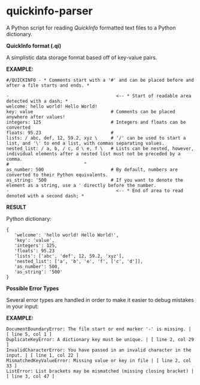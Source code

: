 # quickinfo-parser

A Python script for reading *QuickInfo* formatted text files to a Python dictionary.

**QuickInfo format (.qi)**

A simplistic data storage format based off of key-value pairs.

**EXAMPLE:**

```
#/QUICKINFO - * Comments start with a '#' and can be placed before and after a file starts and ends. *

-                                        <-- * Start of readable area detected with a dash; *
welcome: hello world! Hello World!
key: value                             # Comments can be placed anywhere after values!
integers: 125                          # Integers and floats can be converted
floats: 95.23                          #
lists: / abc, def, 12, 59.2, xyz \     # '/' can be used to start a list, and '\' to end a list, with commas separating values.
nested_list: / a, b, / c, d \ e, f \   # Lists can be nested, however, individual elements after a nested list must not be preceded by a comma.
#                            ^
as_number: 500                         # By default, numbers are converted to their Python equivalents.
as_string: '500                        # If you want to denote the element as a string, use a ' directly before the number.
-                                        <-- * End of area to read denoted with a second dash; *
```

**RESULT**

Python dictionary:

```
{
   'welcome': 'hello world! Hello World!',
   'key': 'value',
   'integers': 125,
   'floats': 95.23
   'lists': ['abc', 'def', 12, 59.2, 'xyz'],
   'nested_list': ['a', 'b', 'e', 'f', ['c', 'd']],
   'as_number': 500,
   'as_string': '500'
}
```

**Possible Error Types**

Several error types are handled in order to make it easier to debug mistakes in your input:

**EXAMPLE:**
```
DocumentBoundaryError: The file start or end marker '-' is missing. | [ line 5, col 1 ]
DuplicateKeyError: A dictionary key must be unique. | [ line 2, col 29 ]
InvalidCharacterError: You have passed in an invalid character in the input. | [ line 1, col 22 ]
MismatchedKeyValueError: Missing value or key in file | [ line 2, col 33 ]
ListError: List brackets may be mismatched (missing closing bracket) | [ line 3, col 47 ]
```
